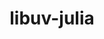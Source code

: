 ---
title: "libuv-julia"
layout: cache
categories: [package, develop-2025-07-13]
meta: {"compilers": ["gcc@11.4.0"], "num_specs": 2, "num_specs_by_stack": {"e4s": 1, "root": 2, "tutorial": 1}, "oss": ["ubuntu22.04"], "platforms": ["linux"], "stacks": ["e4s", "root", "tutorial"], "targets": ["x86_64_v3"], "versions": ["1.44.2", "1.48.0"]}
spec_details: [{"compiler": "gcc@11.4.0", "hash": "2dseohw642r3a7zzk5bbpr2crmjfzie6", "os": "ubuntu22.04", "platform": "linux", "size": "-", "stacks": ["e4s", "root"], "target": "x86_64_v3", "variants": ["build_system=autotools", "commit=ca3a5a431a1c37859b6508e6b2a288092337029a"], "versions": ["1.48.0"]}, {"compiler": "gcc@11.4.0", "hash": "wy3cygmpgjnrnl2qhbtlvzcwf5urrab3", "os": "ubuntu22.04", "platform": "linux", "size": "-", "stacks": ["root", "tutorial"], "target": "x86_64_v3", "variants": ["build_system=autotools", "commit=e6f0e4900e195c8352f821abe2b3cffc3089547b"], "versions": ["1.44.2"]}]
---